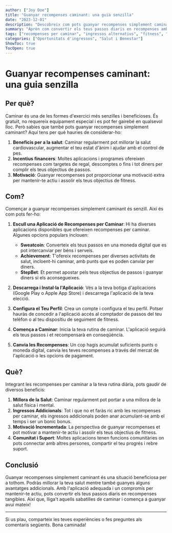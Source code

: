 ```yaml
---
author: ["Joy Doe"]
title: "Guanyar recompenses caminant: una guia senzilla"
date: "2023-12-01"
description: "Descobreix com pots guanyar recompenses simplement caminant. Aquesta guia cobreix per què hauries de considerar-ho, com començar i els beneficis que pots esperar."
summary: "Aprèn com convertir els teus passos diaris en recompenses amb aquesta guia senzilla. Descobreix per què les recompenses per caminar són una gran opció, com començar i els beneficis implicats."
tags: ["recompenses per caminar", "ingressos alternatius", "fitness", "aplicacions"]
categories: ["Oportunitats d'ingressos", "Salut i Benestar"]
ShowToc: true
TocOpen: true
---
```


# Guanyar recompenses caminant: una guia senzilla

## Per què?

Caminar és una de les formes d'exercici més senzilles i beneficioses. És gratuït, no requereix equipament especial i es pot fer gairebé en qualsevol lloc. Però sabies que també pots guanyar recompenses simplement caminant? Aquí tens per què hauries de considerar-ho:

1. **Beneficis per a la salut**: Caminar regularment pot millorar la salut cardiovascular, augmentar el teu estat d'ànim i ajudar amb el control de pes.
2. **Incentius financers**: Moltes aplicacions i programes ofereixen recompenses com targetes de regal, descomptes o fins i tot diners per complir els teus objectius de passos.
3. **Motivació**: Guanyar recompenses pot proporcionar una motivació extra per mantenir-te actiu i assolir els teus objectius de fitness.

## Com?

Començar a guanyar recompenses simplement caminant és senzill. Així és com pots fer-ho:

1. **Escull una Aplicació de Recompenses per Caminar**: Hi ha diverses aplicacions disponibles que ofereixen recompenses per caminar. Algunes opcions populars inclouen:
    - **Sweatcoin**: Converteix els teus passos en una moneda digital que es pot intercanviar per béns i serveis.
    - **Achievement**: T'ofereix recompenses per diverses activitats de salut, incloent-hi caminar, amb punts que es poden canviar per diners.
    - **StepBet**: Et permet apostar pels teus objectius de passos i guanyar diners si els aconsegueixes.

2. **Descarrega i Instal·la l'Aplicació**: Vés a la teva botiga d'aplicacions (Google Play o Apple App Store) i descarrega l'aplicació de la teva elecció.

3. **Configura el Teu Perfil**: Crea un compte i configura el teu perfil. Potser hauràs de concedir a l'aplicació accés al comptador de passos del teu telèfon o al teu dispositiu de seguiment de fitness.

4. **Comença a Caminar**: Inicia la teva rutina de caminar. L'aplicació seguirà els teus passos i et recompensarà en conseqüència.

5. **Canvia les Recompenses**: Un cop hagis acumulat suficients punts o moneda digital, canvia les teves recompenses a través del mercat de l'aplicació o les opcions de pagament.

## Què?

Integrant les recompenses per caminar a la teva rutina diària, pots gaudir de diversos beneficis:

1. **Millora de la Salut**: Caminar regularment pot portar a una millora de la salut física i mental.
2. **Ingressos Addicionals**: Tot i que no et faràs ric amb les recompenses per caminar, els ingressos addicionals poden anar acumulant-se amb el temps i ser un bonic bonus.
3. **Motivació Incrementada**: La perspectiva de guanyar recompenses et pot motivar a mantenir-te actiu i assolir els teus objectius de fitness.
4. **Comunitat i Suport**: Moltes aplicacions tenen funcions comunitàries on pots connectar amb altres persones, compartir el teu progrés i rebre suport.

## Conclusió

Guanyar recompenses simplement caminant és una situació beneficiosa per a tothom. Podràs millorar la teva salut mentre també guanyes alguns avantatges addicionals. Amb l'aplicació adequada i un compromís per mantenir-te actiu, pots convertir els teus passos diaris en recompenses tangibles. Així que, lliga't aquells sabatilles de caminar i comença a guanyar avui mateix!

---

Si us plau, comparteix les teves experiències o fes preguntes als comentaris següents. Bona caminada!